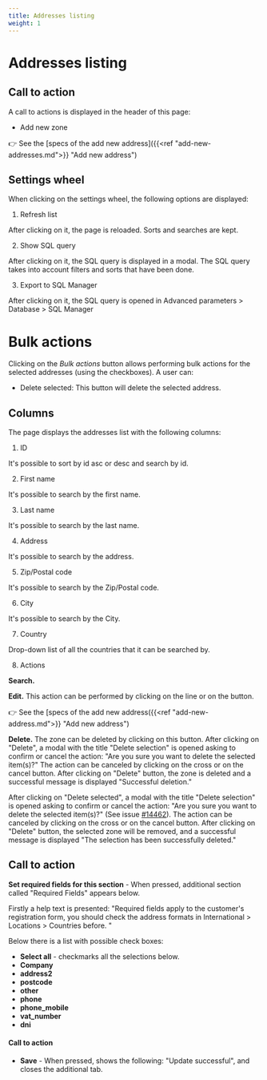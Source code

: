 ```yaml
---
title: Addresses listing
weight: 1
---
```


# Addresses listing

## Call to action

A call to actions is displayed in the header of this page:

 - Add new zone

👉  See the [specs of the add new address]({{<ref "add-new-addresses.md">}} "Add new address") 

## Settings wheel

When clicking on the settings wheel, the following options are displayed:

1. Refresh list

After clicking on it, the page is reloaded. Sorts and searches are kept.

2. Show SQL query

After clicking on it, the SQL query is displayed in a modal. The SQL query takes into account filters and sorts that have been done.

3. Export to SQL Manager

After clicking on it, the SQL query is opened in Advanced parameters > Database > SQL Manager

# Bulk actions

Clicking on the _Bulk actions_ button allows performing bulk actions for the selected addresses (using the checkboxes). A user can:

- Delete selected: This button will delete the selected address. 

## Columns

The page displays the addresses list with the following columns:

1. ID

It's possible to sort by id asc or desc and search by id.

2. First name

It's possible to search by the first name.

3. Last name

It's possible to search by the last name.

4. Address

It's possible to search by the address.

5. Zip/Postal code

It's possible to search by the Zip/Postal code.

6. City

It's possible to search by the City.

7. Country

Drop-down list of all the countries that it can be searched by.

8. Actions

**Search.**

**Edit.** This action can be performed by clicking on the line or on the button. 

👉 See the [specs of the add new address({{<ref "add-new-address.md">}} "Add new address") 

**Delete.** The zone can be deleted by clicking on this button. After clicking on "Delete", a modal with the title "Delete selection" is opened asking to confirm or cancel the action: "Are you sure you want to delete the selected item(s)?"
The action can be canceled by clicking on the cross or on the cancel button.
After clicking on "Delete" button, the zone is deleted and a successful message is displayed "Successful deletion."

After clicking on "Delete selected", a modal with the title "Delete selection" is opened asking to confirm or cancel the action: "Are you sure you want to delete the selected item(s)?" (See issue [#14462](https://github.com/PrestaShop/PrestaShop/issues/14462)). The action can be canceled by clicking on the cross or on the cancel button.
After clicking on "Delete" button, the selected zone will be removed, and a successful message is displayed "The selection has been successfully deleted."

## Call to action

**Set required fields for this section** - When pressed, additional section called "Required Fields" appears below.

Firstly a help text is presented: "Required fields apply to the customer's registration form, you should check the address formats in International > Locations > Countries before. "

Below there is a list with possible check boxes:

 - **Select all** - checkmarks all the selections below.
 - **Company**
 - **address2**
 - **postcode**
 - **other**
 - **phone**
 - **phone_mobile**
 - **vat_number**
 - **dni**

#### Call to action

 - **Save** - When pressed, shows the following: "Update successful", and closes the additional tab.
